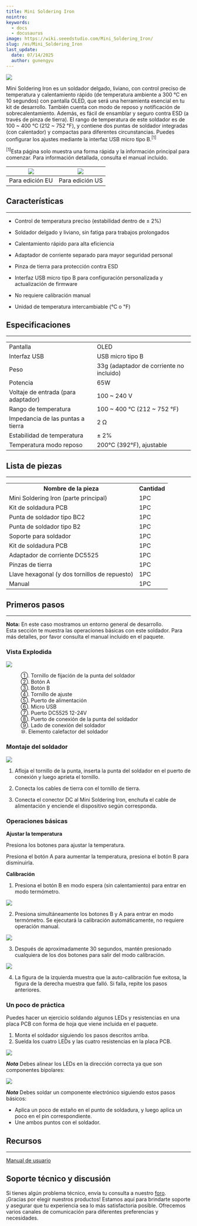 ```yaml
---
title: Mini Soldering Iron
nointro:
keywords:
  - docs
  - docusaurus
image: https://wiki.seeedstudio.com/Mini_Soldering_Iron/
slug: /es/Mini_Soldering_Iron
last_update:
  date: 07/14/2025
  author: gunengyu
---
```

![](https://files.seeedstudio.com/wiki/Mini_Soldering_Iron/img/Mini_Soldering_Iron_product_view.jpg)

Mini Soldering Iron es un soldador delgado, liviano, con control preciso de temperatura y calentamiento rápido (de temperatura ambiente a 300 ℃ en 10 segundos) con pantalla OLED, que será una herramienta esencial en tu kit de desarrollo. También cuenta con modo de reposo y notificación de sobrecalentamiento. Además, es fácil de ensamblar y seguro contra ESD (a través de pinza de tierra). El rango de temperatura de este soldador es de 100 ~ 400 ℃ (212 ~ 752 ℉), y contiene dos puntas de soldador integradas (con calentador) y compactas para diferentes circunstancias. Puedes configurar los ajustes mediante la interfaz USB micro tipo B.<sup>[1]</sup>

<sup>[1]</sup>Esta página solo muestra una forma rápida y la información principal para comenzar. Para información detallada, consulta el manual incluido.

|[![](https://files.seeedstudio.com/wiki/Seeed-WiKi/docs/images/300px-Get_One_Now_Banner-ragular.png)](https://www.seeedstudio.com/Mini%C2%A0Soldering%C2%A0Iron%C2%A0Deluxe%C2%A0Kit%C2%A0Europe-Standard-p-2592.html?ref=newInBazaar)|[![](https://files.seeedstudio.com/wiki/Seeed-WiKi/docs/images/300px-Get_One_Now_Banner-ragular.png)](https://www.seeedstudio.com/Mini%C2%A0Soldering%C2%A0Iron%C2%A0Deluxe%C2%A0Kit%C2%A0US%C2%A0Standard-p-2593.html?ref=newInBazaar)|
|:---:|:---:|
|Para edición EU|Para edición US|

## Características
---
* Control de temperatura preciso (estabilidad dentro de ± 2%)

* Soldador delgado y liviano, sin fatiga para trabajos prolongados

* Calentamiento rápido para alta eficiencia

* Adaptador de corriente separado para mayor seguridad personal

* Pinza de tierra para protección contra ESD

* Interfaz USB micro tipo B para configuración personalizada y actualización de firmware

* No requiere calibración manual

* Unidad de temperatura intercambiable (℃ o ℉)

## Especificaciones
---
<table>
<tr>
<td> Pantalla </td>
<td> OLED
</td></tr>
<tr>
<td> Interfaz USB </td>
<td> USB micro tipo B
</td></tr>
<tr>
<td> Peso </td>
<td> 33g (adaptador de corriente no incluido)
</td></tr>
<tr>
<td> Potencia </td>
<td> 65W
</td></tr>
<tr>
<td> Voltaje de entrada (para adaptador) </td>
<td> 100 ~ 240 V
</td></tr>
<tr>
<td> Rango de temperatura </td>
<td> 100 ~ 400 ℃ (212 ~ 752 ℉)
</td></tr>
<tr>
<td> Impedancia de las puntas a tierra </td>
<td> 2 Ω
</td></tr>
<tr>
<td> Estabilidad de temperatura </td>
<td> ± 2%
</td></tr>
<tr>
<td> Temperatura modo reposo </td>
<td> 200℃ (392℉), ajustable
</td></tr></table>

## Lista de piezas
---

<table>
<tr>
<th>Nombre de la pieza</th>
<th>Cantidad</th>
</tr>
<tr>
<td> Mini Soldering Iron (parte principal) </td>
<td> 1PC
</td></tr>
<tr>
<td> Kit de soldadura PCB </td>
<td> 1PC
</td></tr>
<tr>
<td> Punta de soldador tipo BC2 </td>
<td> 1PC
</td></tr>
<tr>
<td> Punta de soldador tipo B2 </td>
<td> 1PC
</td></tr>
<tr>
<td> Soporte para soldador </td>
<td> 1PC
</td></tr>
<tr>
<td> Kit de soldadura PCB </td>
<td> 1PC
</td></tr>
<tr>
<td> Adaptador de corriente DC5525 </td>
<td> 1PC
</td></tr>
<tr>
<td> Pinzas de tierra </td>
<td> 1PC
</td></tr>
<tr>
<td> Llave hexagonal (y dos tornillos de repuesto) </td>
<td> 1PC
</td></tr>
<tr>
<td> Manual </td>
<td> 1PC
</td></tr></table>

## Primeros pasos
---
**Nota:** En este caso mostramos un entorno general de desarrollo.  
Esta sección te muestra las operaciones básicas con este soldador. Para más detalles, por favor consulta el manual incluido en el paquete.

### Vista Explodida

![](https://files.seeedstudio.com/wiki/Mini_Soldering_Iron/img/Mini_Soldering_Iron_exploded_view_s.jpg)
<dl><dd> ①. Tornillo de fijación de la punta del soldador
</dd><dd> ②. Botón A
</dd><dd> ③. Botón B
</dd><dd> ④. Tornillo de ajuste
</dd><dd> ⑤. Puerto de alimentación
</dd><dd> ⑥. Micro USB
</dd><dd> ⑦. Puerto DC5525 12-24V
</dd><dd> ⑧. Puerto de conexión de la punta del soldador
</dd><dd> ⑨. Lado de conexión del soldador
</dd><dd> ⑩. Elemento calefactor del soldador
</dd></dl>

### Montaje del soldador

![](https://files.seeedstudio.com/wiki/Mini_Soldering_Iron/img/Mini_Soldering_Iron_installation_guide.jpg)

1. Afloja el tornillo de la punta, inserta la punta del soldador en el puerto de conexión y luego aprieta el tornillo.

2. Conecta los cables de tierra con el tornillo de tierra.

3. Conecta el conector DC al Mini Soldering Iron, enchufa el cable de alimentación y enciende el dispositivo según corresponda.

### Operaciones básicas

**Ajustar la temperatura**

Presiona los botones para ajustar la temperatura.

Presiona el botón A para aumentar la temperatura, presiona el botón B para disminuirla.

**Calibración**

1. Presiona el botón B en modo espera (sin calentamiento) para entrar en modo termómetro.

![](https://files.seeedstudio.com/wiki/Mini_Soldering_Iron/img/Mini_Soldering_Iron_calibration_step_1.jpg)

2. Presiona simultáneamente los botones B y A para entrar en modo termómetro. Se ejecutará la calibración automáticamente, no requiere operación manual.

![](https://files.seeedstudio.com/wiki/Mini_Soldering_Iron/img/Mini_Soldering_Iron_calibration_step_2.jpg)

3. Después de aproximadamente 30 segundos, mantén presionado cualquiera de los dos botones para salir del modo calibración.

![](https://files.seeedstudio.com/wiki/Mini_Soldering_Iron/img/Mini_Soldering_Iron_calibration_step_3.jpg)

4. La figura de la izquierda muestra que la auto-calibración fue exitosa, la figura de la derecha muestra que falló. Si falla, repite los pasos anteriores.

### Un poco de práctica

Puedes hacer un ejercicio soldando algunos LEDs y resistencias en una placa PCB con forma de hoja que viene incluida en el paquete.

1. Monta el soldador siguiendo los pasos descritos arriba.  
2. Suelda los cuatro LEDs y las cuatro resistencias en la placa PCB.

![](https://files.seeedstudio.com/wiki/Mini_Soldering_Iron/img/Mini_solderin_iron_practice_s.JPG)

_**Nota**_ Debes alinear los LEDs en la dirección correcta ya que son componentes bipolares:

![](https://files.seeedstudio.com/wiki/Mini_Soldering_Iron/img/Mini_solderin_iron_practice-directions-s.jpg)

_**Nota**_ Debes soldar un componente electrónico siguiendo estos pasos básicos:

- Aplica un poco de estaño en el punto de soldadura, y luego aplica un poco en el pin correspondiente.  
- Une ambos puntos con el soldador.

## Recursos
---
[Manual de usuario](https://files.seeedstudio.com/wiki/Mini_Soldering_Iron/res/Mini_Soldering_Iron_manual.zip)

## Soporte técnico y discusión
Si tienes algún problema técnico, envía tu consulta a nuestro [foro](http://forum.seeedstudio.com/).  
¡Gracias por elegir nuestros productos! Estamos aquí para brindarte soporte y asegurar que tu experiencia sea lo más satisfactoria posible. Ofrecemos varios canales de comunicación para diferentes preferencias y necesidades.

<div class="button_tech_support_container">
<a href="https://forum.seeedstudio.com/" class="button_forum"></a> 
<a href="https://www.seeedstudio.com/contacts" class="button_email"></a>
</div>

<div class="button_tech_support_container">
<a href="https://discord.gg/eWkprNDMU7" class="button_discord"></a> 
<a href="https://github.com/Seeed-Studio/wiki-documents/discussions/69" class="button_discussion"></a>
</div>